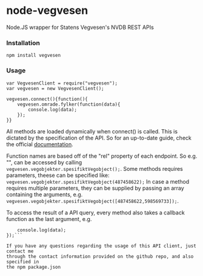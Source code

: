 # node-vegvesen
Node.JS wrapper for Statens Vegvesen's NVDB REST APIs

### Installation

`npm install vegvesen`

### Usage
```
var VegvesenClient = require("vegvesen");
var vegvesen = new VegvesenClient();

vegvesen.connect(){function(){
    vegvesen.omrade.fylker(function(data){
        console.log(data);
    });
}}

```
All methods are loaded dynamically when connect() is called. This is 
dictated by the specification of the API. So for an up-to-date guide, check
the official [documentation](https://www.vegvesen.no/nvdb/api/dokumentasjon/).

Function names are based off of the "rel" property of each endpoint.
So e.g. "<ressurs rel="spesifikt-vegobjekt" uri="/vegobjekter/objekt/{vegobjekt-id}"/>",
can be accessed by calling `vegvesen.vegobjekter.spesifiktVegobject();`.
Some methods requires parameters, theese can be specified like:
`vegvesen.vegobjekter.spesifiktVegobject(487458622);`
In case a method requires multiple parameters, they can be supplied by passing an
array containing the arguments, e.g.
`vegvesen.vegobjekter.spesifiktVegobject([487458622,598569733]);`.

To access the result of a API query, every method also takes a callback function as
the last argument, e.g.

```vegvesen.vegobjekter.spesifiktVegobject(487458622, function(data){
    console.log(data);
});```

If you have any questions regarding the usage of this API client, just contact me
through the contact information provided on the github repo, and also specified in
the npm package.json